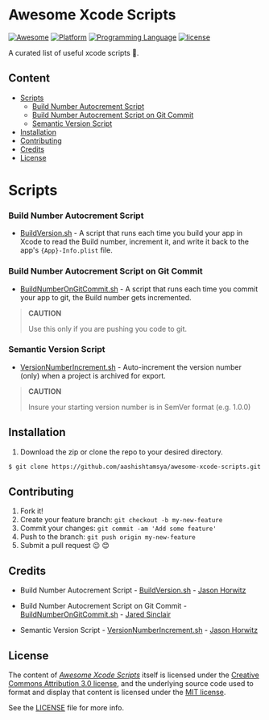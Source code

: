 # Awesome Xcode Scripts


[![Awesome](https://cdn.rawgit.com/sindresorhus/awesome/d7305f38d29fed78fa85652e3a63e154dd8e8829/media/badge.svg)](https://github.com/aashishtamsya/awesome-xcode-scripts)
[![Platform](https://img.shields.io/badge/platform-Xcode-lightgrey.svg)](https://developer.apple.com/xcode/)
[![Programming Language](https://img.shields.io/badge/language-shell-yellow.svg)](https://en.wikipedia.org/wiki/Shell_script)
[![license](https://img.shields.io/badge/license-MIT-blue.svg)](LICENSE.md)

A curated list of useful xcode scripts 📝.

## Content
  

-	[Scripts](#scripts)
	-	[Build Number Autocrement Script](#build-number-autocrement-script)
	-	[Build Number Autocrement Script on Git Commit](#build-number-autocrement-script-on-git-commit)
	-	[Semantic Version Script](#semantic-version-script)
-	[Installation](#installation)
-	[Contributing](#contributing)
-	[Credits](#credits)
-	[License](#license)
  
  
# Scripts 

### Build Number Autocrement Script

*	[BuildVersion.sh](BuildVersion.sh)	-	A script that runs each time you build your app in Xcode to read the Build number, increment it, and write it back to the app's `{App}-Info.plist` file.

### Build Number Autocrement Script on Git Commit

* [BuildNumberOnGitCommit.sh](BuildNumberOnGitCommit.sh) - A script that runs each time you commit your app to git, the Build number gets incremented.

> **CAUTION**
>
> Use this only if you are pushing you code to git.

### Semantic Version Script

* [VersionNumberIncrement.sh](VersionNumberIncrement.sh) - Auto-increment the version number (only) when a project is archived for export.

> **CAUTION**
>
> Insure your starting version number is in SemVer format (e.g. 1.0.0)


## Installation

1. Download the zip or clone the repo to your desired directory.

```sh
$ git clone https://github.com/aashishtamsya/awesome-xcode-scripts.git
```

## Contributing

1. Fork it!
2. Create your feature branch: `git checkout -b my-new-feature`
3. Commit your changes: `git commit -am 'Add some feature'`
4. Push to the branch: `git push origin my-new-feature`
5. Submit a pull request 😉 😊
  
## Credits
  
*	Build Number Autocrement Script - [BuildVersion.sh](/BuildVersion.sh)	- [Jason Horwitz](https://github.com/sekati)

*	Build Number Autocrement Script on Git Commit - [BuildNumberOnGitCommit.sh](/BuildNumberOnGitCommit.sh)	- [Jared Sinclair](http://jaredsinclair.com/)

*	Semantic Version Script - [VersionNumberIncrement.sh](/VersionNumberIncrement.sh)	- [Jason Horwitz](https://github.com/sekati)

## License

The content of [*Awesome Xcode Scripts*](https://github.com/aashishtamsya/awesome-xcode-scripts) itself is licensed under the [Creative Commons Attribution 3.0 license](https://creativecommons.org/licenses/by/3.0/us/deed.en_US), and the underlying source code used to format and display that content is licensed under the [MIT license](https://opensource.org/licenses/mit-license.php).

See the [LICENSE](LICENSE.md) file for more info.